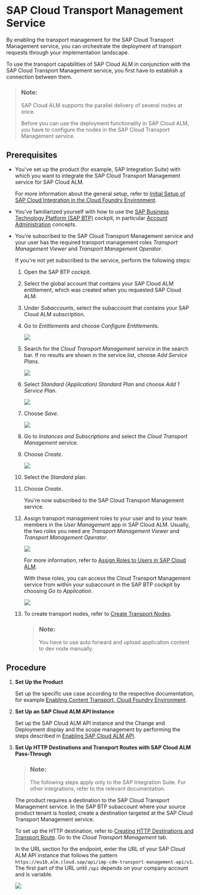 <!-- loio730ae36cc6ca419aae747012015cc686 -->

# SAP Cloud Transport Management Service

By enabling the transport management for the SAP Cloud Transport Management service, you can orchestrate the deployment of transport requests through your implementation landscape.

To use the transport capabilities of SAP Cloud ALM in conjunction with the SAP Cloud Transport Management service, you first have to establish a connection between them.

> ### Note:  
> SAP Cloud ALM supports the parallel delivery of several nodes at once.
> 
> Before you can use the deployment functionality in SAP Cloud ALM, you have to configure the nodes in the SAP Cloud Transport Management service.



<a name="loio730ae36cc6ca419aae747012015cc686__section_rgk_qjh_nsb"/>

## Prerequisites

-   You've set up the product \(for example, SAP Integration Suite\) with which you want to integrate the SAP Cloud Transport Management service for SAP Cloud ALM.

    For more information about the general setup, refer to [Initial Setup of SAP Cloud Integration in the Cloud Foundry Environment](https://help.sap.com/docs/CLOUD_INTEGRATION/368c481cd6954bdfa5d0435479fd4eaf/302b47b11e1749c3aa9478f4123fc216.html).

-   You've familiarized yourself with how to use the [SAP Business Technology Platform \(SAP BTP\)](https://help.sap.com/viewer/product/BTP/Cloud/en-US?task=discover_task) cockpit, in particular [Account Administration](https://help.sap.com/products/BTP/65de2977205c403bbc107264b8eccf4b/5d62ec89de39442f8f31d527855cbced.html) concepts.

-   You're subscribed to the SAP Cloud Transport Management service and your user has the required transport management roles *Transport Management Viewer* and *Transport Management Operator*.

    If you're not yet subscribed to the service, perform the following steps:

    1.  Open the SAP BTP cockpit.

    2.  Select the global account that contains your SAP Cloud ALM entitlement, which was created when you requested SAP Cloud ALM.

    3.  Under *Subaccounts*, select the subaccount that contains your SAP Cloud ALM subscription.

    4.  Go to *Entitlements* and choose *Configure Entitlements*.

         ![](images/SUI-Configure_Entitlements_TMS_8291422.png) 

    5.  Search for the *Cloud Transport Management* service in the search bar. If no results are shown in the service list, choose *Add Service Plans*.

         ![](images/Subscription_3_4ab4a7e.png) 

    6.  Select *Standard \(Application\) Standard Plan* and choose *Add 1 Service Plan*.

         ![](images/Subscription_4_9d80e59.png) 

    7.  Choose *Save*.

         ![](images/Step_5_Subscription_0241435.png) 

    8.  Go to *Instances and Subscriptions* and select the *Cloud Transport Management* service.

    9.  Choose *Create*.

         ![](images/Subscription_7_d16b144.png) 

    10. Select the *Standard* plan.

    11. Choose *Create*.

        You're now subscribed to the SAP Cloud Transport Management service.

    12. Assign transport management roles to your user and to your team members in the *User Management* app in SAP Cloud ALM. Usually, the two roles you need are *Transport Management Viewer* and *Transport Management Operator*.

         ![](images/User_Roles_07d0fb0.png) 

        For more information, refer to [Assign Roles to Users in SAP Cloud ALM](https://help.sap.com/docs/CloudALM/08879d094f3b4de3ac67832f4a56a6de/7304b17f3aac4ebaa24c5c6a3a8e236e.html?q=Assign%20Roles%20to%20Users%20in%20SAP%20Cloud%20ALM).

        With these roles, you can access the Cloud Transport Management service from within your subaccount in the SAP BTP cockpit by choosing *Go to Application*.

         ![](images/Final_Step_subscription_2660af1.png) 

    13. To create transport nodes, refer to [Create Transport Nodes](https://help.sap.com/docs/TRANSPORT_MANAGEMENT_SERVICE/7f7160ec0d8546c6b3eab72fb5ad6fd8/f71a4d5550cd453ea824d5b5c677969d.html?version=Cloud).

        > ### Note:  
        > You have to use auto forward and upload application content to dev node manually.





<a name="loio730ae36cc6ca419aae747012015cc686__section_i5k_rjh_nsb"/>

## Procedure

1.  **Set Up the Product**

    Set up the specific use case according to the respective documentation, for example [Enabling Content Transport, Cloud Foundry Environment](https://help.sap.com/docs/CLOUD_INTEGRATION/368c481cd6954bdfa5d0435479fd4eaf/452c677debfc4fda904310560ab03743.html?version=Cloud).

2.  **Set Up an SAP Cloud ALM API Instance**

    Set up the SAP Cloud ALM API instance and the Change and Deployment display and the scope management by performing the steps described in [Enabling SAP Cloud ALM API](enabling-sap-cloud-alm-api-704b5dc.md).

3.  **Set Up HTTP Destinations and Transport Routes with SAP Cloud ALM Pass-Through**

    > ### Note:  
    > The following steps apply only to the SAP Integration Suite. For other integrations, refer to the relevant documentation.

    The product requires a destination to the SAP Cloud Transport Management service. In the SAP BTP subaccount where your source product tenant is hosted, create a destination targeted at the SAP Cloud Transport Management service.

    To set up the HTTP destination, refer to [Creating HTTP Destinations and Transport Route](https://help.sap.com/docs/CLOUD_INTEGRATION/368c481cd6954bdfa5d0435479fd4eaf/270f353a5b69472696617d91ceb58c93.html). Go to the *Cloud Transport Management* tab.

    In the URL section for the endpoint, enter the URL of your SAP Cloud ALM API instance that follows the pattern `https://eu10.alm.cloud.sap/api/imp-cdm-transport-management-api/v1`. The first part of the URL until `/api` depends on your company account and is variable.

     ![](images/HTTP_BTP_V3_da83c89.png) 


